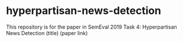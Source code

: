 # hyperpartisan-news-detection
This repository is for the paper in SemEval 2019 Task 4: Hyperpartisan News Detection (title) (paper link)
